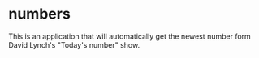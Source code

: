 # numbers

This is an application that will automatically get the newest number form David Lynch's  "Today's number" show. 
